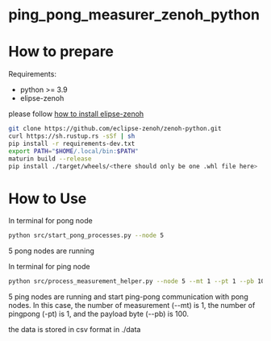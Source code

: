 # ping_pong_measurer_zenoh_python

# How to prepare

Requirements:
- python >= 3.9
- elipse-zenoh

please follow [how to install elipse-zenoh](https://github.com/eclipse-zenoh/zenoh-python)

```bash
git clone https://github.com/eclipse-zenoh/zenoh-python.git
curl https://sh.rustup.rs -sSf | sh
pip install -r requirements-dev.txt
export PATH="$HOME/.local/bin:$PATH"
maturin build --release
pip install ./target/wheels/<there should only be one .whl file here>
```

# How to Use

In terminal for pong node
```bash
python src/start_pong_processes.py --node 5
```
5 pong nodes are running

In terminal for ping node
```bash
python src/process_measurement_helper.py --node 5 --mt 1 --pt 1 --pb 100 
```
5 ping nodes are running and start ping-pong communication with pong nodes.
In this case, the number of measurement (--mt) is 1, the number of pingpong (-pt) is 1, and the payload byte (--pb) is 100.

the data is stored in csv format in ./data


